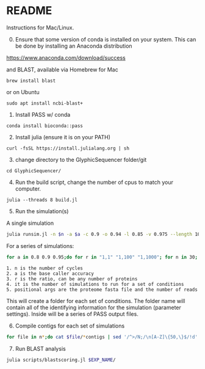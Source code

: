 # README 

Instructions for Mac/Linux. 

0. Ensure that some version of conda is installed on your system. This can be done by installing an Anaconda distribution

https://www.anaconda.com/download/success

and BLAST, available via Homebrew for Mac

`brew install blast`

or on Ubuntu

`sudo apt install ncbi-blast+`



1. Install PASS w/ conda 

`conda install bioconda::pass`

2. Install julia (ensure it is on your PATH)

`curl -fsSL https://install.julialang.org | sh`

3. change directory to the GlyphicSequencer folder/git 

`cd GlyphicSequencer/`

4. Run the build script, change the number of cpus to match your computer.

`julia --threads 8 build.jl`


5. Run the simulation(s)

A single simulation


```bash
julia runsim.jl -n $n -a $a -c 0.9 -o 0.94 -l 0.85 -v 0.975 --length 1000 --digest < $PROTEOME_FASTA > $r $READS < $EXP_NAME >
```

For a series of simulations:

```bash
for a in 0.8 0.9 0.95;do for r in "1,1" "1,100" "1,1000"; for n in 30; do for it in {1..3}; do julia runsim.jl -n $n -a $a -c 0.9 -o 0.94 -l 0.85 -v 0.975 --length 1000 --digest < $PROTEOME_FASTA > $r 100000 < $EXP_NAME >;done;done;done
```

    1. n is the number of cycles
    2. a is the base caller accuracy
    3. r is the ratio, can be any number of proteins
    4. it is the number of simulations to run for a set of conditions
    5. positional args are the proteome fasta file and the number of reads


This will create a folder for each set of conditions. The folder name will contain all of the identifying information for the simulation (parameter settings). Inside will be a series of PASS output files.


6. Compile contigs for each set of simulations

```bash
for file in n*;do cat $file/*contigs | sed '/^>/N;/\n[A-Z]\{50,\}$/!d' > $file/sim_contigs.fasta;done
```

7. Run BLAST analysis

```bash
julia scripts/blastscoring.jl $EXP_NAME/
```









